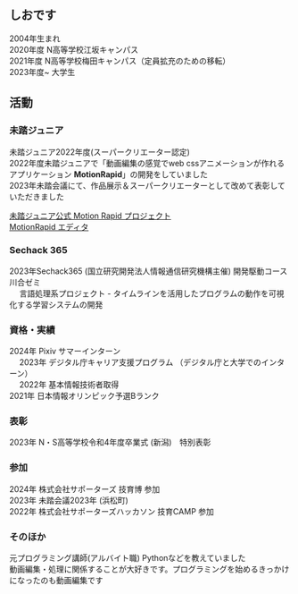 ## しおです
2004年生まれ<br>
2020年度  N高等学校江坂キャンパス<br>
2021年度  N高等学校梅田キャンパス（定員拡充のための移転）<br>
2023年度~ 大学生<br>

## 活動
### 未踏ジュニア
未踏ジュニア2022年度(スーパークリエーター認定)<br>
2022年度未踏ジュニアで「動画編集の感覚でweb cssアニメーションが作れるアプリケーション **MotionRapid**」の開発をしていました<br>
2023年未踏会議にて、作品展示＆スーパークリエーターとして改めて表彰していただきました<br>

[未踏ジュニア公式 Motion Rapid プロジェクト](https://jr.mitou.org/projects/2022/motion_rapid)<br>
[MotionRapid エディタ](https://motion-rapid-service.github.io/MotionRapid/)<br>

### Sechack 365
2023年Sechack365 (国立研究開発法人情報通信研究機構主催) 開発駆動コース 川合ゼミ<br>　
言語処理系プロジェクト - タイムラインを活用したプログラムの動作を可視化する学習システムの開発<br>

### 資格・実績
2024年 Pixiv サマーインターン<br>　
2023年 デジタル庁キャリア支援プログラム （デジタル庁と大学でのインターン）<br>　
2022年 基本情報技術者取得<br>
2021年 日本情報オリンピック予選Bランク<br>

### 表彰
2023年 N・S高等学校令和4年度卒業式 (新潟)　特別表彰<br>

### 参加
2024年 株式会社サポーターズ 技育博 参加<br>
2023年 未踏会議2023年 (浜松町)<br>
2022年 株式会社サポーターズハッカソン 技育CAMP 参加<br>

### そのほか
元プログラミング講師(アルバイト職) Pythonなどを教えていました<br>
動画編集・処理に関係することが大好きです。プログラミングを始めるきっかけになったのも動画編集です<br>
